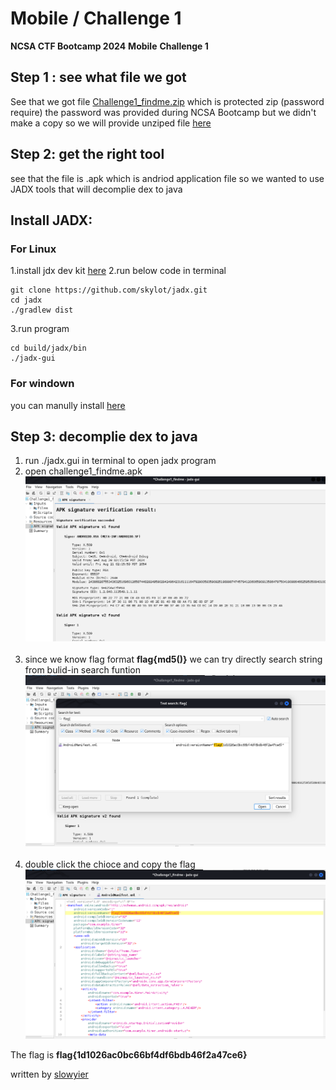 # Mobile / Challenge 1
**NCSA CTF Bootcamp 2024**
**Mobile**
**Challenge 1**
## Step 1 : see what file we got

See that we got file [Challenge1_findme.zip](Challenge1_findme.zip) which is protected zip (password require) the password was provided during NCSA Bootcamp but we didn't make a copy so we will provide unziped file [here](Challenge1_findme.apk)
## Step 2: get the right tool
see that the file is .apk which is andriod application file so we wanted to use JADX tools that will decomplie dex to java 

## Install JADX:
### For Linux
1.install jdx dev kit [here](https://www.oracle.com/java/technologies/downloads/#jdk21-linux)
2.run below code in terminal
```
git clone https://github.com/skylot/jadx.git
cd jadx
./gradlew dist
```
3.run program
```
cd build/jadx/bin
./jadx-gui
```

### For windown
you can manully install [here](https://github.com/skylot/jadx/releases) 

## Step 3: decomplie dex to java
1. run ./jadx.gui in terminal to open jadx program
2. open challenge1_findme.apk ![alt text](image/image_M_1.png) <br><br>
3. since we know flag format **flag{md5()}** we can try directly search string from bulid-in search funtion ![alt text](image/M_2.png) <br><br>
4. double click the chioce and copy the flag ![alt text](image/M_3.png)

The flag is **flag{1d1026ac0bc66bf4df6bdb46f2a47ce6}**

written by [slowyier](https://github.com/nolgg)